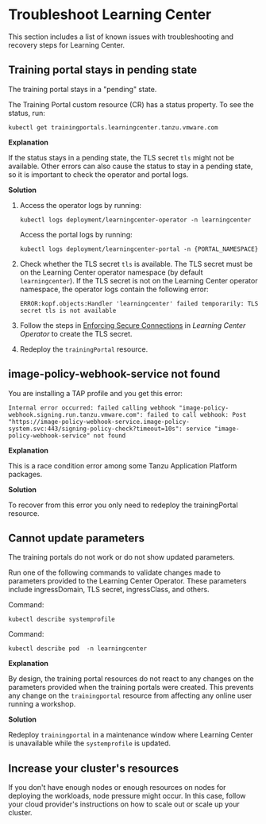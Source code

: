 # Troubleshoot Learning Center

This section includes a list of known issues with troubleshooting and recovery steps
for Learning Center.

## <a id="training-portal-pending"></a>Training portal stays in pending state

The training portal stays in a "pending" state. 

The Training Portal custom resource (CR) has a status property. To see the status, run:

```console
kubectl get trainingportals.learningcenter.tanzu.vmware.com
```

**Explanation**

If the status stays in a pending state, the TLS secret `tls` might not be available. Other errors can also cause the status to stay in a pending state, so it is important to check the operator and portal logs.

**Solution**

1. Access the operator logs by running:

    ```console
    kubectl logs deployment/learningcenter-operator -n learningcenter
    ```

    Access the portal logs by running:

    ```console
    kubectl logs deployment/learningcenter-portal -n {PORTAL_NAMESPACE}
    ```

2. Check whether the TLS secret `tls` is available. The TLS secret must be on the Learning Center operator namespace (by default `learningcenter`). If the TLS secret is not on the Learning Center operator namespace, the operator logs contain the following error:

    ```console
    ERROR:kopf.objects:Handler 'learningcenter' failed temporarily: TLS secret tls is not available
    ```

3. Follow the steps in
    [Enforcing Secure Connections](getting-started/learning-center-operator.html#enforce-secure-connect)
    in _Learning Center Operator_ to create the TLS secret.

4. Redeploy the `trainingPortal` resource.

## <a id="img-pol-wbhk-srvc-nt-fnd"></a>image-policy-webhook-service not found

You are installing a TAP profile and you get this error:

```console
Internal error occurred: failed calling webhook "image-policy-webhook.signing.run.tanzu.vmware.com": failed to call webhook: Post "https://image-policy-webhook-service.image-policy-system.svc:443/signing-policy-check?timeout=10s": service "image-policy-webhook-service" not found
```

**Explanation**

This is a race condition error among some Tanzu Application Platform packages.

**Solution**

To recover from this error you only need to redeploy the trainingPortal resource.

## <a id='cannot-update-parameters'></a> Cannot update parameters

The training portals do not work or do not show updated parameters.

Run one of the following commands to validate changes made to parameters provided to the Learning
Center Operator. These parameters include ingressDomain, TLS secret, ingressClass, and others.

Command:

```console
kubectl describe systemprofile
```

Command:

```console
kubectl describe pod  -n learningcenter
```

**Explanation**

By design, the training portal resources do not react to any changes on the parameters provided
when the training portals were created. This prevents any change on the `trainingportal` resource
from affecting any online user running a workshop.

**Solution**

Redeploy `trainingportal` in a maintenance window where Learning Center is unavailable while the
`systemprofile` is updated.


## <a id="increase-cluster-rsrcs"></a>Increase your cluster's resources

If you don't have enough nodes or enough resources on nodes for deploying the workloads, node pressure might occur.
In this case, follow your cloud provider's instructions on how to scale out or scale up your cluster.
